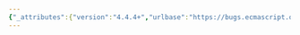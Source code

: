 ```yaml
---
{"_attributes":{"version":"4.4.4+","urlbase":"https://bugs.ecmascript.org/","maintainer":"dherman@mozilla.com"},"bug":{"bug_id":4167,"creation_ts":"2015-03-17 00:45:00 -0700","short_desc":"25.2.3 Confusing Text","delta_ts":"2015-03-17 16:57:09 -0700","product":"Draft for 6th Edition","component":"editorial issue","version":"Rev 32: February 2, 2015 Draft","rep_platform":"All","op_sys":"All","bug_status":"RESOLVED","resolution":"FIXED","priority":"Normal","bug_severity":"minor","everconfirmed":true,"reporter":{"uid":"zenparsing","name":"Kevin Smith"},"assigned_to":{"uid":"allen","name":"Allen Wirfs-Brock"},"long_desc":[{"commentid":13789,"comment_count":0,"who":{"uid":"zenparsing","name":"Kevin Smith"},"bug_when":"2015-03-17 00:45:35 -0700","thetext":"\"In addition to being the value of the prototype property of the %GeneratorFunction% intrinsic and is itself the %Generator% intrinsic.\"\n\nNot quite sure what this ought to say."},{"commentid":13795,"comment_count":1,"who":{"uid":"allen","name":"Allen Wirfs-Brock"},"bug_when":"2015-03-17 13:23:32 -0700","thetext":"fixed in rev36 editor's draft\n\nThat language follow the correct boiler plate and the name choices were intentional.  So, I added a reference to Figure 2 which may help clarify why it is named %Generator% rather than %GeneratorPrototype%"},{"commentid":13846,"comment_count":2,"who":{"uid":"allen","name":"Allen Wirfs-Brock"},"bug_when":"2015-03-17 16:57:09 -0700","thetext":"in rev36"}]}}
---
```

